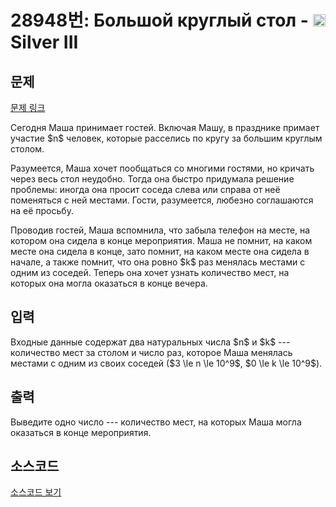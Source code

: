 # 28948번: Большой круглый стол - <img src="https://static.solved.ac/tier_small/8.svg" style="height:20px" /> Silver III

<!-- performance -->

<!-- 문제 제출 후 깃허브에 푸시를 했을 때 제출한 코드의 성능이 입력될 공간입니다.-->

<!-- end -->

## 문제

[문제 링크](https://boj.kr/28948)


<p>Сегодня Маша принимает гостей. Включая Машу, в празднике примает участие $n$ человек, которые расселись по кругу за большим круглым столом.</p>

<p>Разумеется, Маша хочет пообщаться со многими гостями, но кричать через весь стол неудобно. Тогда она быстро придумала решение проблемы: иногда она просит соседа слева или справа от неё поменяться с ней местами. Гости, разумеется, любезно соглашаются на её просьбу.</p>

<p>Проводив гостей, Маша вспомнила, что забыла телефон на месте, на котором она сидела в конце мероприятия. Маша не помнит, на каком месте она сидела в конце, зато помнит, на каком месте она сидела в начале, а также помнит, что она ровно $k$ раз менялась местами с одним из соседей. Теперь она хочет узнать количество мест, на которых она могла оказаться в конце вечера.</p>



## 입력


<p>Входные данные содержат два натуральных числа $n$ и $k$ --- количество мест за столом и число раз, которое Маша менялась местами с одним из своих соседей ($3 \le n \le 10^9$, $0 \le k \le 10^9$).</p>



## 출력


<p>Выведите одно число --- количество мест, на которых Маша могла оказаться в конце мероприятия.</p>



## 소스코드

[소스코드 보기](Большой%20круглый%20стол.py)
